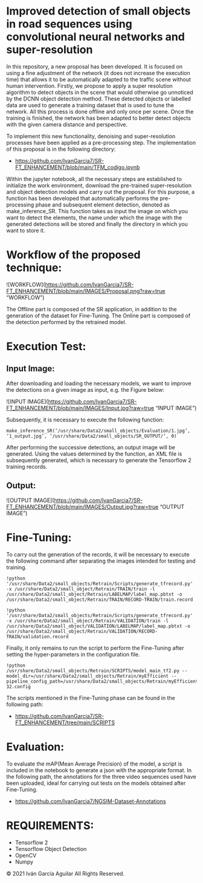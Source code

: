 # Improved detection of small objects in road sequences using convolutional neural networks and super-resolution

In this repository, a new proposal has been developed. It is focused on using a fine adjustment of the network (it does not increase the execution time) that allows it to be automatically adapted to the traffic scene without human intervention. Firstly, we propose to apply a super resolution algorithm to detect objects in the scene that would otherwise go unnoticed by the DCNN object detection method. These detected objects or labelled data are used to generate a training dataset that is used to tune the network. All this process is done offline and only once per scene. Once the training is finished, the network has been adapted to better detect objects with the given camera distance and perspective.


To implement this new functionality, denoising and super-resolution processes have been applied as a pre-processing step. The implementation of this proposal is in the following directory:

* https://github.com/IvanGarcia7/SR-FT_ENHANCEMENT/blob/main/TFM_codigo.ipynb

Within the jupyter notebook, all the necessary steps are established to initialize the work environment, download the pre-trained super-resolution and object detection models and carry out the proposal. For this purpose, a function has been developed that automatically performs the pre-processing phase and subsequent element detection, denoted as make_inference_SR. This function takes as input the image on which you want to detect the elements, the name under which the image with the generated detections will be stored and finally the directory in which you want to store it.


# Workflow of the proposed technique:

![WORKFLOW](https://github.com/IvanGarcia7/SR-FT_ENHANCEMENT/blob/main/IMAGES/Proposal.png?raw=true “WORKFLOW”)

The Offline part is composed of the SR application, in addition to the generation of the dataset for Fine-Tuning. The Online part is composed of the detection performed by the retrained model.


# Execution Test:

## Input Image:

After downloading and loading the necessary models, we want to improve the detections on a given image as input, e.g. the Figure below:

![INPUT IMAGE](https://github.com/IvanGarcia7/SR-FT_ENHANCEMENT/blob/main/IMAGES/Input.jpg?raw=true “INPUT IMAGE”)

Subsequently, it is necessary to execute the following function:

``` 
make_inference_SR(‘/usr/share/Data2/small_objects/Evaluation/1.jpg’, ‘1_output.jpg’, ‘/usr/share/Data2/small_objects/SR_OUTPUT/‘, 0)
```

After performing the successive detections, an output image will be generated. Using the values determined by the function, an XML file is subsequently generated, which is necessary to generate the Tensorflow 2 training records.

## Output:

![OUTPUT IMAGE](https://github.com/IvanGarcia7/SR-FT_ENHANCEMENT/blob/main/IMAGES/Output.jpg?raw=true “OUTPUT IMAGE”)


# Fine-Tuning:

To carry out the generation of the records, it will be necessary to execute the following command after separating the images intended for testing and training.

``` 
!python '/usr/share/Data2/small_objects/Retrain/Scripts/generate_tfrecord.py' -x /usr/share/Data2/small_object/Retrain/TRAIN/train -l /usr/share/Data2/small_object/Retrain/LABELMAP/label_map.pbtxt -o /usr/share/Data2/small_object/Retrain/TRAIN/RECORD-TRAIN/train.record

!python '/usr/share/Data2/small_objects/Retrain/Scripts/generate_tfrecord.py' -x /usr/share/Data2/small_object/Retrain/VALIDATION/train -l /usr/share/Data2/small_object/VALIDATION/LABELMAP/label_map.pbtxt -o /usr/share/Data2/small_object/Retrain/VALIDATION/RECORD-TRAIN/validation.record
```

Finally, it only remains to run the script to perform the Fine-Tuning after setting the hyper-parameters in the configuration file.

``` 
!python /usr/share/Data2/small_objects/Retrain/SCRIPTS/model_main_tf2.py --model_dir=/usr/share/Data2/small_objects/Retrain/myEfficient --pipeline_config_path=/usr/share/Data2/small_objects/Retrain/myEfficient/ssd_efficientdet_d4_1024x1024_coco17_tpu-32.config

```

The scripts mentioned in the Fine-Tuning phase can be found in the following path:

* https://github.com/IvanGarcia7/SR-FT_ENHANCEMENT/tree/main/SCRIPTS


# Evaluation:

To evaluate the mAP(Mean Average Precision) of the model, a script is included in the notebook to generate a json with the appropriate format. In the following path, the annotations for the three video sequences used have been uploaded, ideal for carrying out tests on the models obtained after Fine-Tuning.

* https://github.com/IvanGarcia7/NGSIM-Dataset-Annotations


# REQUIREMENTS:

* Tensorflow 2
* Tensorflow Object Detection
* OpenCV
* Numpy


© 2021 Iván García Aguilar 
All Rights Reserved.
